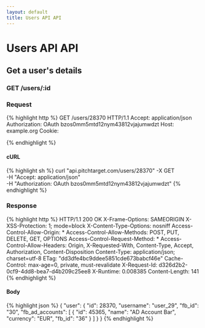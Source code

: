 ```yaml
---
layout: default
title: Users API API
---
```


# Users API API

## Get a user&#39;s details

### GET /users/:id



### Request

{% highlight http %}
GET /users/28370 HTTP/1.1
Accept: application/json
Authorization: OAuth bzos0mm5mtd12nym43812vjajumwdzt
Host: example.org
Cookie: 

{% endhighlight %}


#### cURL

{% highlight sh %}
curl "api.pitchtarget.com/users/28370" -X GET \
	-H "Accept: application/json" \
	-H "Authorization: OAuth bzos0mm5mtd12nym43812vjajumwdzt"
{% endhighlight %}

### Response

{% highlight http %}
HTTP/1.1 200 OK
X-Frame-Options: SAMEORIGIN
X-XSS-Protection: 1; mode=block
X-Content-Type-Options: nosniff
Access-Control-Allow-Origin: *
Access-Control-Allow-Methods: POST, PUT, DELETE, GET, OPTIONS
Access-Control-Request-Method: *
Access-Control-Allow-Headers: Origin, X-Requested-With, Content-Type, Accept, Authorization, Content-Disposition
Content-Type: application/json; charset=utf-8
ETag: "dd3dfe4bc9ddee5851cde673babcf46e"
Cache-Control: max-age=0, private, must-revalidate
X-Request-Id: d326d2b2-0cf9-4dd8-bea7-d4b209c25ee8
X-Runtime: 0.008385
Content-Length: 141
{% endhighlight %}

#### Body

{% highlight json %}
{
  "user": {
    "id": 28370,
    "username": "user_29",
    "fb_id": "30",
    "fb_ad_accounts": [
      {
        "id": 45365,
        "name": "AD Account Bar",
        "currency": "EUR",
        "fb_id": "36"
      }
    ]
  }
}
{% endhighlight %}

